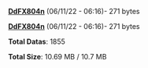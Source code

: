 [**DdFX804n**](/data/DdFX804n.txt) (06/11/22 - 06:16)- 271 bytes

[**DdFX804n**](/data/DdFX804n.txt) (06/11/22 - 06:16)- 271 bytes

**Total Datas**: 1855

**Total Size**: 10.69 MB / 10.7 MB